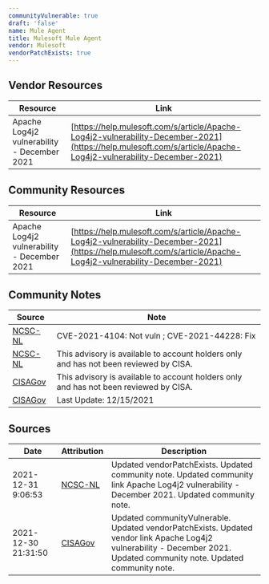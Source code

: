 ```yaml
---
communityVulnerable: true
draft: 'false'
name: Mule Agent
title: Mulesoft Mule Agent
vendor: Mulesoft
vendorPatchExists: true
---
```


## Vendor Resources
| Resource | Link |
| --- | --- |
| Apache Log4j2 vulnerability - December 2021 | [https://help.mulesoft.com/s/article/Apache-Log4j2-vulnerability-December-2021](https://help.mulesoft.com/s/article/Apache-Log4j2-vulnerability-December-2021) |

## Community Resources
| Resource | Link |
| --- | --- |
| Apache Log4j2 vulnerability - December 2021 | [https://help.mulesoft.com/s/article/Apache-Log4j2-vulnerability-December-2021](https://help.mulesoft.com/s/article/Apache-Log4j2-vulnerability-December-2021) |

## Community Notes
| Source | Note |
| --- | --- |
| [NCSC-NL](https://github.com/NCSC-NL/log4shell/blob/main/software/README.md) | CVE-2021-4104: Not vuln ; CVE-2021-44228: Fix </ul> |
| [NCSC-NL](https://github.com/NCSC-NL/log4shell/blob/main/software/README.md) | This advisory is available to account holders only and has not been reviewed by CISA. |
| [CISAGov](https://raw.githubusercontent.com/cisagov/log4j-affected-db/develop/README.md) | This advisory is available to account holders only and has not been reviewed by CISA. |
| [CISAGov](https://raw.githubusercontent.com/cisagov/log4j-affected-db/develop/README.md) | Last Update: 12/15/2021 |

## Sources
| Date | Attribution | Description |
| --- | --- | --- |
| 2021-12-31 9:06:53 | [NCSC-NL](https://github.com/NCSC-NL/log4shell/blob/main/software/README.md) | Updated vendorPatchExists. Updated community note. Updated community link Apache Log4j2 vulnerability - December 2021. Updated community note.  |
| 2021-12-30 21:31:50 | [CISAGov](https://raw.githubusercontent.com/cisagov/log4j-affected-db/develop/README.md) | Updated communityVulnerable. Updated vendorPatchExists. Updated vendor link Apache Log4j2 vulnerability - December 2021. Updated community note. Updated community note.  |
